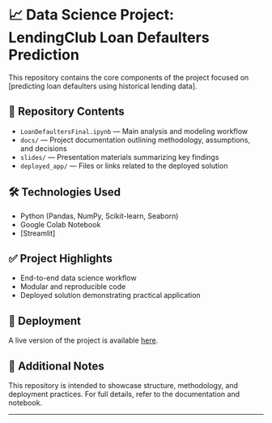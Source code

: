 # 📈 Data Science Project: LendingClub Loan Defaulters Prediction

This repository contains the core components of the project focused on [predicting loan defaulters using historical lending data].

## 📂 Repository Contents

- `LoanDefaultersFinal.ipynb` — Main analysis and modeling workflow
- `docs/` — Project documentation outlining methodology, assumptions, and decisions
- `slides/` — Presentation materials summarizing key findings
- `deployed_app/` — Files or links related to the deployed solution

## 🛠️ Technologies Used

- Python (Pandas, NumPy, Scikit-learn, Seaborn)
- Google Colab Notebook
- [Streamlit]
  

## ✅ Project Highlights

- End-to-end data science workflow
- Modular and reproducible code
- Deployed solution demonstrating practical application

## 🔗 Deployment

A live version of the project is available [here](#). 

## 📌 Additional Notes

This repository is intended to showcase structure, methodology, and deployment practices. For full details, refer to the documentation and notebook.

---

